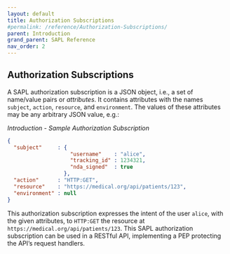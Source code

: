 ```yaml
---
layout: default
title: Authorization Subscriptions
#permalink: /reference/Authorization-Subscriptions/
parent: Introduction
grand_parent: SAPL Reference
nav_order: 2
---
```


## Authorization Subscriptions

A SAPL authorization subscription is a JSON object, i.e., a set of name/value pairs or *attributes*. It contains attributes with the names `subject`, `action`, `resource`, and `environment`. The values of these attributes may be any arbitrary JSON value, e.g.:

*Introduction - Sample Authorization Subscription*

```json
{
  "subject"     : {
                    "username"    : "alice",
                    "tracking_id" : 1234321,
                    "nda_signed"  : true
                  },
  "action"      : "HTTP:GET",
  "resource"    : "https://medical.org/api/patients/123",
  "environment" : null
}
```

This authorization subscription expresses the intent of the user `alice`, with the given attributes, to `HTTP:GET` the resource at `https://medical.org/api/patients/123`. This SAPL authorization subscription can be used in a RESTful API, implementing a PEP protecting the API’s request handlers.